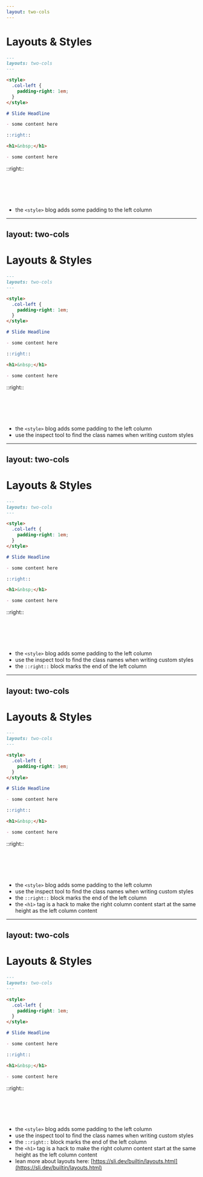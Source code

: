 ```yaml
---
layout: two-cols
---
```


<style>
  .col-left {
    padding-right: 1em;
  }
</style>

# Layouts & Styles

```md {5-9}
---
layouts: two-cols
---

<style>
  .col-left {
    padding-right: 1em;
  }
</style>

# Slide Headline 

- some content here

::right::

<h1>&nbsp;</h1>

- some content here

```

::right::

<h1>&nbsp;</h1>

- the `<style>` blog adds some padding to the left column

---
layout: two-cols
---

<style>
  .col-left {
    padding-right: 1em;
  }
</style>

# Layouts & Styles

```md {6}
---
layouts: two-cols
---

<style>
  .col-left {
    padding-right: 1em;
  }
</style>

# Slide Headline 

- some content here

::right::

<h1>&nbsp;</h1>

- some content here

```

::right::

<h1>&nbsp;</h1>

- the `<style>` blog adds some padding to the left column
- use the inspect tool to find the class names when writing custom styles

---
layout: two-cols
---

<style>
  .col-left {
    padding-right: 1em;
  }
</style>

# Layouts & Styles

```md {15}
---
layouts: two-cols
---

<style>
  .col-left {
    padding-right: 1em;
  }
</style>

# Slide Headline 

- some content here

::right::

<h1>&nbsp;</h1>

- some content here

```

::right::

<h1>&nbsp;</h1>

- the `<style>` blog adds some padding to the left column
- use the inspect tool to find the class names when writing custom styles
- the `::right::` block marks the end of the left column

---
layout: two-cols
---

<style>
  .col-left {
    padding-right: 1em;
  }
</style>

# Layouts & Styles

```md {17}
---
layouts: two-cols
---

<style>
  .col-left {
    padding-right: 1em;
  }
</style>

# Slide Headline 

- some content here

::right::

<h1>&nbsp;</h1>

- some content here

```

::right::

<h1>&nbsp;</h1>

- the `<style>` blog adds some padding to the left column
- use the inspect tool to find the class names when writing custom styles
- the `::right::` block marks the end of the left column
- the `<h1>` tag is a hack to make the right column content start at the same height as the left column content

---
layout: two-cols
---

<style>
  .col-left {
    padding-right: 1em;
  }
</style>

# Layouts & Styles

```md
---
layouts: two-cols
---

<style>
  .col-left {
    padding-right: 1em;
  }
</style>

# Slide Headline 

- some content here

::right::

<h1>&nbsp;</h1>

- some content here

```

::right::

<h1>&nbsp;</h1>

- the `<style>` blog adds some padding to the left column
- use the inspect tool to find the class names when writing custom styles
- the `::right::` block marks the end of the left column
- the `<h1>` tag is a hack to make the right column content start at the same height as the left column content
- lean more about layouts here: [https://sli.dev/builtin/layouts.html](https://sli.dev/builtin/layouts.html)